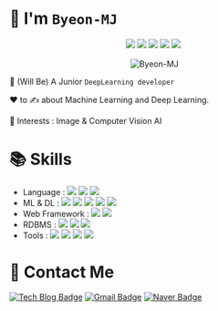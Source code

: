 # 👋 I'm `Byeon-MJ`

<div align="center">

[![](http://github-profile-summary-cards.vercel.app/api/cards/profile-details?username=Byeon-MJ&theme=moonlight)](https://github.com/vn7n24fzkq/github-profile-summary-cards)
![](http://github-profile-summary-cards.vercel.app/api/cards/repos-per-language?username=Byeon-MJ&theme=moonlight)
![](http://github-profile-summary-cards.vercel.app/api/cards/most-commit-language?username=Byeon-MJ&theme=moonlight)
![](http://github-profile-summary-cards.vercel.app/api/cards/stats?username=Byeon-MJ&theme=moonlight)
![](http://github-profile-summary-cards.vercel.app/api/cards/productive-time?username=Byeon-MJ&theme=moonlight&utcOffset=8)
  
</div>

<p align="center">&nbsp;<img align="center" src="https://github-readme-stats.vercel.app/api?username=Byeon-MJ&show_icons=true&theme=onedark" alt="Byeon-MJ"/></p>

👀 (Will Be) A Junior `DeepLearning developer`

❤️ to ✍️ about Machine Learning and Deep Learning.

🧠 Interests : Image & Computer Vision AI



# 📚 Skills
- Language :      <img src="https://img.shields.io/badge/python-3776AB?style=for-the-badge&logo=python&logoColor=white">
                  <img src="https://img.shields.io/badge/java-437291?style=for-the-badge&logo=openjdk&logoColor=white">
                  <img src="https://img.shields.io/badge/javascript-F7DF1E?style=for-the-badge&logo=javascript&logoColor=black">
- ML & DL :       <img src="https://img.shields.io/badge/scikit_learn-F7931E?style=for-the-badge&logo=scikit-learn&logoColor=white">
                  <img src="https://img.shields.io/badge/tensorflow-FF6F00?style=for-the-badge&logo=tensorflow&logoColor=white">
                  <img src="https://img.shields.io/badge/keras-D00000?style=for-the-badge&logo=keras&logoColor=white">
                  <img src="https://img.shields.io/badge/pytorch-EE4C2C?style=for-the-badge&logo=pytorch&logoColor=white">
                  <img src="https://img.shields.io/badge/opencv-5C3EE8?style=for-the-badge&logo=opencv&logoColor=white">
- Web Framework : <img src="https://img.shields.io/badge/spring boot-6DB33F?style=for-the-badge&logo=spring boot-6DB33F&logoColor=white">
                  <img src="https://img.shields.io/badge/vue.js-4FC08D?style=for-the-badge&logo=vue.js&logoColor=white">
- RDBMS :         <img src="https://img.shields.io/badge/oracle-F80000?style=for-the-badge&logo=oracle&logoColor=white"> 
                  <img src="https://img.shields.io/badge/mysql-4479A1?style=for-the-badge&logo=mysql&logoColor=white">
                  <img src="https://img.shields.io/badge/postgresql-4169E1?style=for-the-badge&logo=postgresql&logoColor=white">
- Tools :         <img src="https://img.shields.io/badge/jupyter-F37626?style=for-the-badge&logo=jupyter&logoColor=white">
                  <img src="https://img.shields.io/badge/anaconda-44A833?style=for-the-badge&logo=anaconda&logoColor=white">
                  <img src="https://img.shields.io/badge/git-F05032?style=for-the-badge&logo=git&logoColor=white">
                  <img src="https://img.shields.io/badge/github-181717?style=for-the-badge&logo=github&logoColor=white">



# 🔔 Contact Me
[![Tech Blog Badge](http://img.shields.io/badge/-Tech%20blog-black?style=flat-square&logo=github&link=https://redmooncode.tistory.com/)](https://redmooncode.tistory.com/)
[![Gmail Badge](https://img.shields.io/badge/Gmail-d14836?style=flat-square&logo=Gmail&logoColor=white&link=mailto:byunmj24@gmail.com)](mailto:byunmj24@gmail.com)
[![Naver Badge](https://img.shields.io/badge/Naver-03C75A?style=flat-square&logo=Naver&logoColor=white&link=mailto:bmj24@naver.com)](mailto:bmj24@naver.com)



